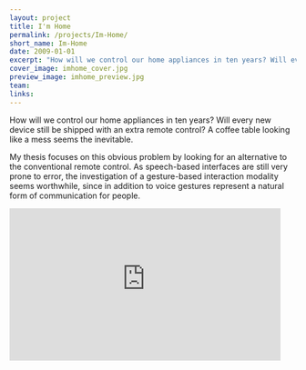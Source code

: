 ```yaml
---
layout: project
title: I'm Home
permalink: /projects/Im-Home/
short_name: Im-Home
date: 2009-01-01
excerpt: "How will we control our home appliances in ten years? Will every new device still be shipped with an extra remote control? A coffee table looking like a mess seems the inevitable."
cover_image: imhome_cover.jpg
preview_image: imhome_preview.jpg
team: 
links: 
---
```


How will we control our home appliances in ten years? Will every new device still be shipped with an extra remote control? A coffee table looking like a mess seems the inevitable.

My thesis focuses on this obvious problem by looking for an alternative to the conventional remote control. As speech-based interfaces are still very prone to error, the investigation of a gesture-based interaction modality seems worthwhile, since in addition to voice gestures represent a natural form of communication for people.

<iframe class="youtube-player" width="476" height="268" src="https://www.youtube-nocookie.com/embed/y0DYzxYGdhc?rel=0" frameborder="0" allowfullscreen></iframe>